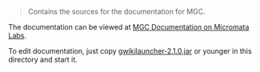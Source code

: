 
> Contains the sources for the documentation for MGC.

The documentation can be viewed at [MGC Documentation on Micromata Labs](https://labs.micromata.de/mgc/).

To edit documentation, just copy [gwikilauncher-2.1.0.jar](https://labs.micromata.de/gwiki/pub/en/Downloads) or younger in this directory and start it.

